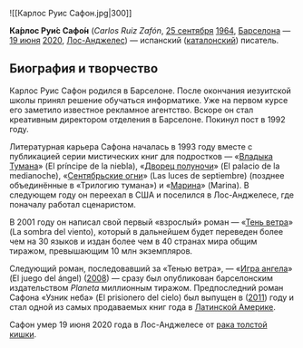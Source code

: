 ![[Карлос Руис Сафон.jpg|300]]

**Ка́рлос Руи́с Сафо́н** (*Carlos Ruiz Zafón*, [25 сентября](https://ru.wikipedia.org/wiki/25_сентября) [1964](https://ru.wikipedia.org/wiki/1964), [Барселона](https://ru.wikipedia.org/wiki/Барселона) — [19 июня](https://ru.wikipedia.org/wiki/19_июня) [2020](https://ru.wikipedia.org/wiki/2020_год), [Лос-Анджелес](https://ru.wikipedia.org/wiki/Лос-Анджелес)) — испанский ([каталонский](https://ru.wikipedia.org/wiki/Каталония)) писатель.

## Биография и творчество

Карлос Руис Сафон родился в Барселоне. После окончания иезуитской школы принял решение обучаться информатике. Уже на первом курсе его заметило  известное рекламное агентство. Вскоре он стал креативным директором  отделения в Барселоне. Покинул пост в 1992 году.

Литературная карьера Сафона началась в 1993 году вместе с публикацией серии мистических книг для подростков — «[Владыка Тумана](https://ru.wikipedia.org/w/index.php?title=Владыка_Тумана&action=edit&redlink=1)» (El príncipe de la niebla), «[Дворец полуночи](https://ru.wikipedia.org/w/index.php?title=Дворец_полуночи&action=edit&redlink=1)» (El palacio de la medianoche), «[Сентябрьские огни](https://ru.wikipedia.org/w/index.php?title=Сентрябрьские_огни&action=edit&redlink=1)» (Las luces de septiembre) (позднее объединённые в «Трилогию тумана») и «[Марина](https://ru.wikipedia.org/wiki/Марина_(роман))» (Marina). В следующем году он переехал в США и поселился в Лос-Анджелесе, где поначалу работал сценаристом.

В 2001 году он написал свой первый «взрослый» роман — «[Тень ветра](https://ru.wikipedia.org/wiki/Тень_ветра)» (La sombra del viento), который в дальнейшем будет переведен более чем  на 30 языков и издан более чем в 40 странах мира общим тиражом,  превышающим 10 млн экземпляров.

Следующий роман, последовавший за «Тенью ветра», — «[Игра ангела](https://ru.wikipedia.org/wiki/Игра_ангела)» (El juego del ángel) ([2008](https://ru.wikipedia.org/wiki/2008)) — сразу был опубликован барселонским издательством *Planeta* миллионным тиражом. Предпоследний роман Сафона «Узник неба» (El prisionero del cielo) был выпущен в ([2011](https://ru.wikipedia.org/wiki/2011)) году и стал одной из самых продаваемых книг года в [Латинской Америке](https://ru.wikipedia.org/wiki/Латинская_Америка).

Сафон умер 19 июня 2020 года в Лос-Анджелесе от [рака толстой кишки](https://ru.wikipedia.org/wiki/Колоректальный_рак).